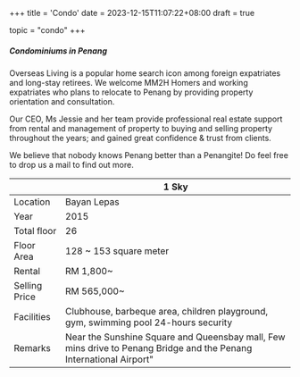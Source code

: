 +++
title = 'Condo'
date = 2023-12-15T11:07:22+08:00
draft = true

topic = "condo" 
+++

##### Condominiums in Penang

Overseas Living is a popular home search icon among foreign expatriates and long-stay retirees. We welcome MM2H Homers and working expatriates who plans to relocate to Penang by providing property orientation and consultation.

Our CEO, Ms Jessie and her team provide professional real estate support from rental and management of property to buying and selling property throughout the years; and gained great confidence & trust from clients.

We believe that nobody knows Penang better than a Penangite! Do feel free to drop us a mail to find out more.

<!-- split -->
||1 Sky|
| ---------- | ---------- |
| Location | Bayan Lepas |
| Year | 2015 |
| Total floor | 26 |
| Floor Area | 128 ~ 153 square meter |
| Rental | RM 1,800~ |
| Selling Price | RM 565,000~ |
| Facilities | Clubhouse, barbeque area, children playground, gym, swimming pool 24-hours security |
| Remarks | Near the Sunshine Square and Queensbay mall, Few mins drive to Penang Bridge and the Penang International Airport" |
